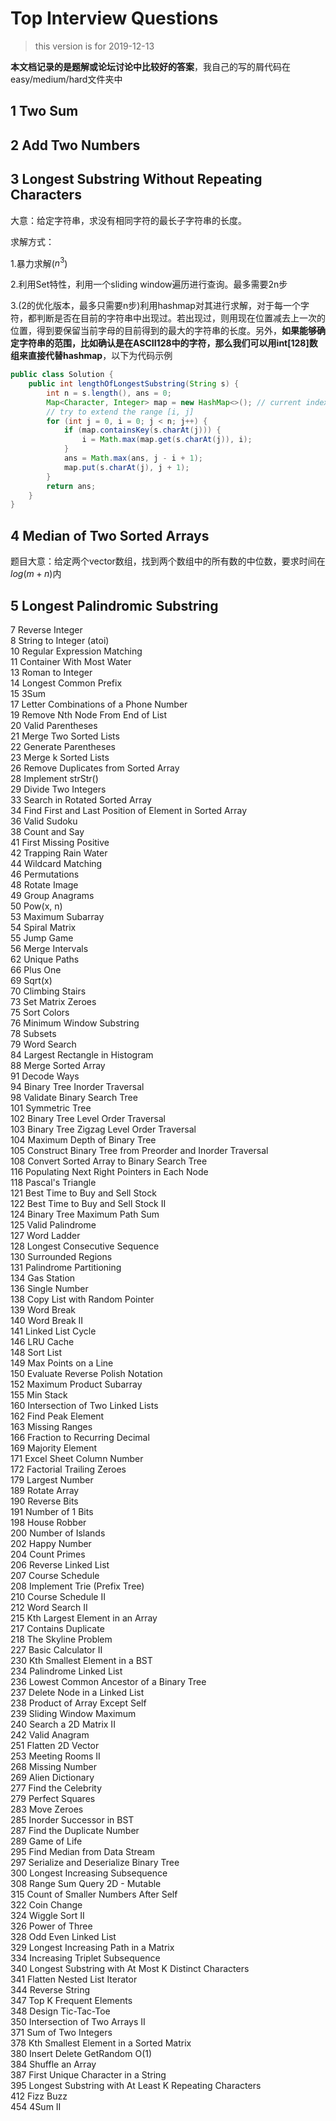 # Top Interview Questions

> this version is for 2019-12-13

**本文档记录的是题解或论坛讨论中比较好的答案**，我自己的写的屑代码在easy/medium/hard文件夹中


## 1	Two Sum    		 	 	

## 2	Add Two Numbers    		 	 	

## 3	Longest Substring Without Repeating Characters

大意：给定字符串，求没有相同字符的最长子字符串的长度。

求解方式：

1.暴力求解($n^3$)

2.利用Set特性，利用一个sliding window遍历进行查询。最多需要2n步

3.(2的优化版本，最多只需要n步)利用hashmap对其进行求解，对于每一个字符，都判断是否在目前的字符串中出现过。若出现过，则用现在位置减去上一次的位置，得到要保留当前字母的目前得到的最大的字符串的长度。另外，**如果能够确定字符串的范围，比如确认是在ASCII128中的字符，那么我们可以用int[128]数组来直接代替hashmap**，以下为代码示例
```JAVA
public class Solution {
    public int lengthOfLongestSubstring(String s) {
        int n = s.length(), ans = 0;
        Map<Character, Integer> map = new HashMap<>(); // current index of character
        // try to extend the range [i, j]
        for (int j = 0, i = 0; j < n; j++) {
            if (map.containsKey(s.charAt(j))) {
                i = Math.max(map.get(s.charAt(j)), i);
            }
            ans = Math.max(ans, j - i + 1);
            map.put(s.charAt(j), j + 1);
        }
        return ans;
    }
}
```

## 4	Median of Two Sorted Arrays    		 	 	

题目大意：给定两个vector数组，找到两个数组中的所有数的中位数，要求时间在$log(m+n)$内

## 5	Longest Palindromic Substring    		 	 	
7	Reverse Integer    		 	 	
8	String to Integer (atoi)    		 	 	
10	Regular Expression Matching    		 	 	
11	Container With Most Water    		 	 	
13	Roman to Integer    		 	 	
14	Longest Common Prefix    		 	 	
15	3Sum    		 	 	
17	Letter Combinations of a Phone Number    		 	 	
19	Remove Nth Node From End of List    		 	 	
20	Valid Parentheses    		 	 	
21	Merge Two Sorted Lists    		 	 	
22	Generate Parentheses    		 	 	
23	Merge k Sorted Lists    		 	 	
26	Remove Duplicates from Sorted Array    		 	 	
28	Implement strStr()    		 	 	
29	Divide Two Integers    		 	 	
33	Search in Rotated Sorted Array    		 	 	
34	Find First and Last Position of Element in Sorted Array    		 	 	
36	Valid Sudoku    		 	 	
38	Count and Say    		 	 	
41	First Missing Positive    		 	 	
42	Trapping Rain Water    		 	 	
44	Wildcard Matching    		 	 	
46	Permutations    		 	 	
48	Rotate Image    		 	 	
49	Group Anagrams    		 	 	
50	Pow(x, n)    		 	 	
53	Maximum Subarray    		 	 	
54	Spiral Matrix    		 	 	
55	Jump Game    		 	 	
56	Merge Intervals    		 	 	
62	Unique Paths    		 	 	
66	Plus One    		 	 	
69	Sqrt(x)    		 	 	
70	Climbing Stairs    		 	 	
73	Set Matrix Zeroes    		 	 	
75	Sort Colors    		 	 	
76	Minimum Window Substring    		 	 	
78	Subsets    		 	 	
79	Word Search    		 	 	
84	Largest Rectangle in Histogram    		 	 	
88	Merge Sorted Array    		 	 	
91	Decode Ways    		 	 	
94	Binary Tree Inorder Traversal    		 	 	
98	Validate Binary Search Tree    	
101	Symmetric Tree    		 	 	
102	Binary Tree Level Order Traversal    		 	 	
103	Binary Tree Zigzag Level Order Traversal    		 	 	
104	Maximum Depth of Binary Tree    		 	 	
105	Construct Binary Tree from Preorder and Inorder Traversal    		 	 	
108	Convert Sorted Array to Binary Search Tree    		 	 	
116	Populating Next Right Pointers in Each Node    		 	 	
118	Pascal's Triangle    		 	 	
121	Best Time to Buy and Sell Stock    		 	 	
122	Best Time to Buy and Sell Stock II    		 	 	
124	Binary Tree Maximum Path Sum    		 	 	
125	Valid Palindrome    		 	 	
127	Word Ladder    		 	 	
128	Longest Consecutive Sequence    		 	 	
130	Surrounded Regions    		 	 	
131	Palindrome Partitioning    		 	 	
134	Gas Station    		 	 	
136	Single Number    		 	 	
138	Copy List with Random Pointer    		 	 	
139	Word Break    		 	 	
140	Word Break II    		 	 	
141	Linked List Cycle    		 	 	
146	LRU Cache    		 	 	
148	Sort List    		 	 	
149	Max Points on a Line    		 	 	
150	Evaluate Reverse Polish Notation    		 	 	
152	Maximum Product Subarray    		 	 	
155	Min Stack    		 	 	
160	Intersection of Two Linked Lists    		 	 	
162	Find Peak Element    		 	 	
163	Missing Ranges    		 	 	
166	Fraction to Recurring Decimal    		 	 	
169	Majority Element    		 	 	
171	Excel Sheet Column Number    		 	 	
172	Factorial Trailing Zeroes    		 	 	
179	Largest Number    		 	 	
189	Rotate Array    		 	 	
190	Reverse Bits    		 	 	
191	Number of 1 Bits    		 	 	
198	House Robber    		 	 	
200	Number of Islands    		 	 	
202	Happy Number    		 	 	
204	Count Primes    		 	 	
206	
Reverse Linked List    		 	 	
207	
Course Schedule    		 	 	
208	
Implement Trie (Prefix Tree)    		 	 	
210	
Course Schedule II    		 	 	
212	
Word Search II    		 	 	
215	
Kth Largest Element in an Array    		 	 	
217	
Contains Duplicate    		 	 	
	218	
The Skyline Problem    		 	 	
227	
Basic Calculator II    		 	 	
230	
Kth Smallest Element in a BST    		 	 	
234	
Palindrome Linked List    		 	 	
236	
Lowest Common Ancestor of a Binary Tree    		 	 	
237	
Delete Node in a Linked List    		 	 	
238	
Product of Array Except Self    		 	 	
239	
Sliding Window Maximum    		 	 	
240	
Search a 2D Matrix II    		 	 	
242	
Valid Anagram    		 	 	
251	
Flatten 2D Vector    		 	 	
253	
Meeting Rooms II    		 	 	
268	
Missing Number    		 	 	
269	
Alien Dictionary    		 	 	
277	
Find the Celebrity    		 	 	
279	
Perfect Squares    		 	 	
283	
Move Zeroes    		 	 	
285	
Inorder Successor in BST    		 	 	
287	
Find the Duplicate Number    		 	 	
289	
Game of Life    		 	 	
295	
Find Median from Data Stream    		 	 	
297	
Serialize and Deserialize Binary Tree    		 	 	
300	
Longest Increasing Subsequence    		 	 	
308	
Range Sum Query 2D - Mutable    		 	 	
315	
Count of Smaller Numbers After Self    		 	 	
322	
Coin Change    		 	 	
324	
Wiggle Sort II    		 	 	
326	
Power of Three    		 	 	
328	
Odd Even Linked List    		 	 	
329	
Longest Increasing Path in a Matrix    		 	 	
334	
Increasing Triplet Subsequence    		 	 	
340	
Longest Substring with At Most K Distinct Characters    		 	 	
341	
Flatten Nested List Iterator    		 	 	
344	
Reverse String    		 	 	
347	
Top K Frequent Elements    		 	 	
348	
Design Tic-Tac-Toe    		 	 	
350	
Intersection of Two Arrays II    		 	 	
371	
Sum of Two Integers    		 	 	
378	
Kth Smallest Element in a Sorted Matrix    		 	 	
380	
Insert Delete GetRandom O(1)    		 	 	
384	
Shuffle an Array    		 	 	
387	
First Unique Character in a String    		 	 	
395	
Longest Substring with At Least K Repeating Characters    		 	 	
412	
Fizz Buzz    		 	 	
454	
4Sum II    		 	 	 	 	